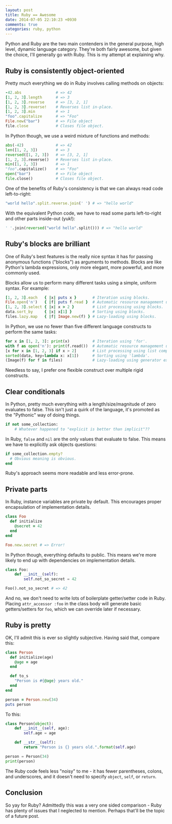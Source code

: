 ```yaml
---
layout: post
title: Ruby == Awesome
date: 2014-07-05 22:10:23 +0930
comments: true
categories: ruby, python
---
```


Python and Ruby are the two main contenders in the general purpose, high level, dynamic language category. They're both fairly awesome, but given the choice, I'll generally go with Ruby. This is my attempt at explaining why.

## Ruby is consistently object-oriented

Pretty much everything we do in Ruby involves calling methods on objects:

``` ruby
-42.abs               # => 42
[1, 2, 3].length      # => 3
[1, 2, 3].reverse     # => [3, 2, 1]
[1, 2, 3].reverse!    # Reverses list in-place.
[1, 2, 3].min         # => 1
"foo".capitalize      # => "Foo"
File.new("bar")       # => File object
file.close            # Closes file object.
```
In Python though, we use a weird mixture of functions and methods:

``` python
abs(-42)              # => 42
len([1, 2, 3])        # => 3
reversed([1, 2, 3])   # => [3, 2, 1]
[1, 2, 3].reverse()   # Reverses list in-place.
min([1, 2, 3])        # => 1
"foo".capitalize()    # => "Foo"
open("bar")           # => File object
file.close()          # Closes file object.
```

One of the benefits of Ruby's consistency is that we can always read code left-to-right:

``` ruby
"world hello".split.reverse.join(' ') # => "hello world"
```
With the equivalent Python code, we have to read some parts left-to-right and other parts inside-out (yuk!):

``` python
' '.join(reversed("world hello".split())) # => "hello world"
```

## Ruby's blocks are brilliant

One of Ruby's best features is the really nice syntax it has for passing anonymous functions ("blocks") as arguments to methods. Blocks are like Python's lambda expressions, only more elegant, more powerful, and more commonly used.

Blocks allow us to perform many different tasks using a simple, uniform syntax. For example:

``` ruby
[1, 2, 3].each   { |x| puts x }       # Iteration using blocks.
File.open('n')   { |f| puts f.read }  # Automatic resource management using blocks.
[1, 2, 3].select { |x| x > 2 }        # List processing using blocks.
data.sort_by     { |x| x[1] }         # Sorting using blocks.
files.lazy.map   { |f| Image.new(f) } # Lazy-loading using blocks.
```

In Python, we use no fewer than five different language constructs to perform the same tasks:

``` python
for x in [1, 2, 3]: print(x)          # Iteration using 'for'.
with f as open('n'): print(f.read())  # Automatic resource management using 'with'.
[x for x in [1, 2, 3] if x > 2]       # List processing using list comprehensions.
sorted(data, key=lambda x: x[1])      # Sorting using 'lambda'.
(Image(f) for f in files)             # Lazy-loading using generator expressions.
```

Needless to say, I prefer one flexible construct over multiple rigid constructs.

## Clear conditionals

In Python, pretty much everything with a length/size/magnitude of zero evaluates to false. This isn't just a quirk of the language, it's promoted as the "Pythonic" way of doing things.

``` python
if not some_collection:
    # Whatever happened to "explicit is better than implicit"??
```

In Ruby, `false` and `nil` are the only values that evaluate to false. This means we have to explicitly ask objects questions:

``` ruby
if some_collection.empty? 
  # Obvious meaning is obvious.
end
```
Ruby's approach seems more readable and less error-prone.

## Private parts

In Ruby, instance variables are private by default. This encourages proper encapsulation of implementation details.

``` ruby
class Foo
  def initialize
    @secret = 42
  end
end

Foo.new.secret # => Error!
```

In Python though, everything defaults to public. This means we're more likely to end up with dependencies on implementation details.

``` python
class Foo:
    def __init__(self):
        self.not_so_secret = 42

Foo().not_so_secret # => 42
```

And no, we don't need to write lots of boilerplate getter/setter code in Ruby. Placing `attr_accessor :foo` in the class body will generate basic getters/setters for `foo`, which we can override later if necessary.

## Ruby is pretty

OK, I'll admit this is ever so slightly subjective. Having said that, compare this:

``` ruby
class Person
  def initialize(age)
    @age = age
  end

  def to_s
    "Person is #{@age} years old."
  end
end

person = Person.new(34)
puts person

```

To this:


``` python
class Person(object):
    def __init__(self, age):
        self.age = age

    def __str__(self):
        return "Person is {} years old.".format(self.age)

person = Person(34)
print(person)
```

The Ruby code feels less "noisy" to me - it has fewer parentheses, colons, and underscores, and it doesn't need to specify `object`, `self`, or `return`.

## Conclusion

So yay for Ruby? Admittedly this was a very one sided comparison - Ruby has plenty of issues that I neglected to mention. Perhaps that'll be the topic of a future post.
